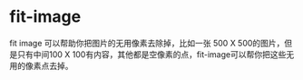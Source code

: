 # fit-image
fit image 可以帮助你把图片的无用像素去除掉，比如一张 500 X 500的图片，但是只有中间100 X 100有内容，其他都是空像素的点，fit-image可以帮你把这些无用的像素点去掉。
